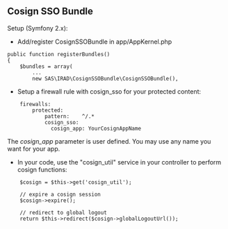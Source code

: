 ## Cosign SSO Bundle ##

Setup (Symfony 2.x):

* Add/register CosignSSOBundle in app/AppKernel.php
````
public function registerBundles()
{
    $bundles = array(
        ...
        new SAS\IRAD\CosignSSOBundle\CosignSSOBundle(),
````

* Setup a firewall rule with cosign_sso for your protected content:
````
    firewalls:
        protected:
            pattern:    ^/.*
            cosign_sso:
              cosign_app: YourCosignAppName  
````              
The *cosign_app* parameter is user defined. You may use any name you want for your app.
              
* In your code, use the "cosign_util" service in your controller to perform cosign functions:
````
    $cosign = $this->get('cosign_util');
    
    // expire a cosign session
    $cosign->expire();
    
    // redirect to global logout
    return $this->redirect($cosign->globalLogoutUrl());
````
